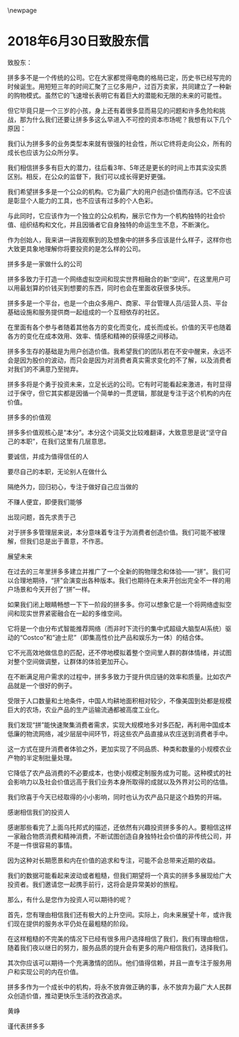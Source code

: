 \newpage



# 2018年6月30日致股东信

致股东：

拼多多不是一个传统的公司。它在大家都觉得电商的格局已定，历史书已经写完的时候诞生。用短短三年的时间汇聚了三亿多用户，过百万卖家，共同建立了一种新的购物模式。虽然它的飞速增长表明它有着巨大的潜能和无限的未来的可能性。

但它毕竟只是一个三岁的小孩，身上还有着很多显而易见的问题和许多危险和挑战，那为什么我们还要让拼多多这么早进入不可控的资本市场呢？我想有以下几个原因：

我们认为拼多多的业务类型本来就有很强的社会性，所以它终将走向公众，所有的成长也应该为公众所分享。

我们相信拼多多有巨大的潜力，往后看3年、5年还是更长的时间上市其实没实质区别。相反，在公众的监督下，我们可以成长得更好更强。

我们希望拼多多是一个公众的机构。它为最广大的用户创造价值而存活。它不应该是彰显个人能力的工具，也不应该有过多的个人色彩。

与此同时，它应该作为一个独立的公众机构，展示它作为一个机构独特的社会价值、组织结构和文化，并且因循者它自身独特的命运生生不息，不断演化。

作为创始人，我来讲一讲我观察到的及想象中的拼多多应该是什么样子，这样你也大致更具象地理解你将要投资的是怎么样的公司。

拼多多是一家做什么的公司

拼多多致力于打造一个网络虚拟空间和现实世界相融合的新“空间”，在这里用户可以用最划算的价钱买到想要的东西，同时也会在里面收获很多快乐。

拼多多是一个平台，也是一个由众多用户、商家、平台管理人员/运营人员、平台基础设施和服务提供商一起组成的一个互相依存的社区。

在里面有各个参与者随着其他各方的变化而变化，成长而成长。价值的天平也随着各方的变化在成本效用、效率、情感和精神的获得感之间移动。

拼多多生存的基础是为用户创造价值。我希望我们的团队若在不安中醒来，永远不会是因为股价的波动，而只会是因为对消费者真实需求变化的不了解，以及消费者对我们的不满意乃至抛弃。

拼多多将是个勇于投资未来，立足长远的公司。它有时可能看起来激进，有时显得过于保守，但它其实都是因循一个简单的一贯逻辑，那就是专注于这个机构的内在价值。

拼多多的价值观

拼多多价值观核心是“本分”。本分这个词英文比较难翻译，大致意思是说“坚守自己的本职”，在我们这里有几层意思。

要诚信，并成为值得信任的人

要尽自己的本职，无论别人在做什么

隔绝外力，回归初心，专注于做好自己应当做的

不赚人便宜，即便我们能够

出现问题，首先求责于己

对于拼多多管理层来说，本分意味着专注于为消费者创造价值。我们可能不被理解，但我们总是出于善意，不作恶。

展望未来

在过去的三年里拼多多建立并推广了一个全新的购物理念和体验——“拼”。我们可以合理地期待，“拼”会演变出各种版本。我们也期待在未来开创出完全不一样的用户场景和今天开创了“拼”一样。

如果我们闭上眼睛畅想一下下一阶段的拼多多。你可以想象它是一个将网络虚拟空间和现实世界紧密融合在一起的多维空间。

它将是一个由分布式智能推荐网络（而非时下流行的集中式超级大脑型AI系统）驱动的“Costco”和“迪士尼”（即集高性价比产品和娱乐为一体）的结合体。

它不光高效地做信息的匹配，还不停地模拟着整个空间里人群的群体情绪，并试图对整个空间做调整，让群体的体验更加开心。

在不断满足用户需求的过程中，拼多多致力于提升供应链的效率和质量。比如农产品就是一个很好的例子。

受限于人口数量和土地条件，中国人均耕地面积相对较少，不像美国到处都是规模巨大的农场，农业产品的生产运输流通都被高度工业化。

我们发现“拼”能快速聚集消费者需求，实现大规模地多对多匹配，再利用中国成本低廉的物流网络，减少层层中间环节，将这些农产品直接从农庄送到消费者手中。

这一方式在提升消费者体验之外，更加实现了不同品质、种类和数量的小规模农业产物的半定制批量处理。

它降低了农产品消费的不必要成本，也使小规模定制服务成为可能。这种模式的社会影响力以及社会价值远高于我们业务本身所取得的成就以及外界对公司的估值。

我们欣喜于今天已经取得的小小影响，同时也认为农产品只是这个趋势的开端。

感谢相信我们的投资人

感谢那些看完了上面乌托邦式的描述，还依然有兴趣投资拼多多的人。要相信这样一家融合物质消费和精神消费，不断试图创造自身独特社会价值的非传统公司，并不是一件很容易的事情。

因为这种对长期愿景和内在价值的追求和专注，可能不会总带来近期的收益。

我们的数据可能看起来波动或者粗糙，但我们期望将一个真实的拼多多展现给广大投资者。我们邀请您一起携手前行，这将会是异常美妙的旅程。

那么，有什么是您作为投资人可以期待的呢？

首先，您有理由相信我们还有极大的上升空间。实际上，向未来展望十年，或许我们现在提供的服务水平仍处在最粗糙的阶段。

在这样粗糙的不完美的情况下已经有很多用户选择相信了我们，我们有理由相信，随着我们夜以继日的努力，服务品质的提升会有更多的用户相信我们，选择我们。

其次你应该可以期待一个充满激情的团队。他们值得信赖，并且一直专注于服务用户和实现公司的内在价值。

拼多多作为一个成长中的机构，将永不放弃做正确的事，永不放弃为最广大人民群众创造价值，推动更快乐生活的孜孜追求。

黄峥

谨代表拼多多